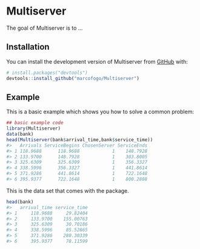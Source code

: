 
<!-- README.md is generated from README.Rmd. Please edit that file -->

# Multiserver

<!-- badges: start -->
<!-- badges: end -->

The goal of Multiserver is to …

## Installation

You can install the development version of Multiserver from
[GitHub](https://github.com/) with:

``` r
# install.packages("devtools")
devtools::install_github("marcofogo/Multiserver")
```

## Example

This is a basic example which shows you how to solve a common problem:

``` r
## basic example code
library(Multiserver)
data(bank)
head(Multiserver(bank$arrival_time,bank$service_time))
#>   Arrivals ServiceBegins ChosenServer ServiceEnds
#> 1 118.9688      118.9688            1    148.7928
#> 2 133.9700      148.7928            1    303.8005
#> 3 325.6309      325.6309            1    356.3327
#> 4 338.5996      356.3327            1    441.8614
#> 5 371.9286      441.8614            1    722.1648
#> 6 395.9377      722.1648            1    800.2808
```

This is the data set that comes with the package.

``` r
head(bank)
#>   arrival_time service_time
#> 1     118.9688     29.82404
#> 2     133.9700    155.00763
#> 3     325.6309     30.70186
#> 4     338.5996     85.52865
#> 5     371.9286    280.30339
#> 6     395.9377     78.11599
```
